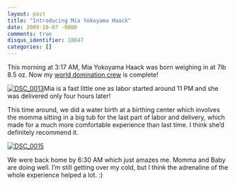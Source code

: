 ```yaml
---
layout: post
title: "Introducing Mia Yokoyama Haack"
date: 2009-10-07 -0800
comments: true
disqus_identifier: 18647
categories: []
---
```

This morning at 3:17 AM, Mia Yokoyama Haack was born weighing in at 7lb
8.5 oz. Now my [world domination
crew](http://haacked.com/archive/2009/04/07/my-little-world-domination-backup.aspx "World Domination Backup")
is complete!

[![DSC\_0013](http://haacked.com/images/haacked_com/WindowsLiveWriter/IntroducingMiaYokoyamaHaack_61E3/DSC_0013_thumb_1.jpg "DSC_0013")](http://haacked.com/images/haacked_com/WindowsLiveWriter/IntroducingMiaYokoyamaHaack_61E3/DSC_0013_1.jpg)Mia
is a fast little one as labor started around 11 PM and she was delivered
only four hours later!

This time around, we did a water birth at a birthing center which
involves the momma sitting in a big tub for the last part of labor and
delivery, which made for a much more comfortable experience than last
time. I think she’d definitely recommend it.

[![DSC\_0015](http://haacked.com/images/haacked_com/WindowsLiveWriter/IntroducingMiaYokoyamaHaack_61E3/DSC_0015_thumb_1.jpg "DSC_0015")](http://haacked.com/images/haacked_com/WindowsLiveWriter/IntroducingMiaYokoyamaHaack_61E3/DSC_0015_1.jpg)

We were back home by 6:30 AM which just amazes me. Momma and Baby are
doing well. I’m still getting over my cold, but I think the adrenaline
of the whole experience helped a lot. :)

